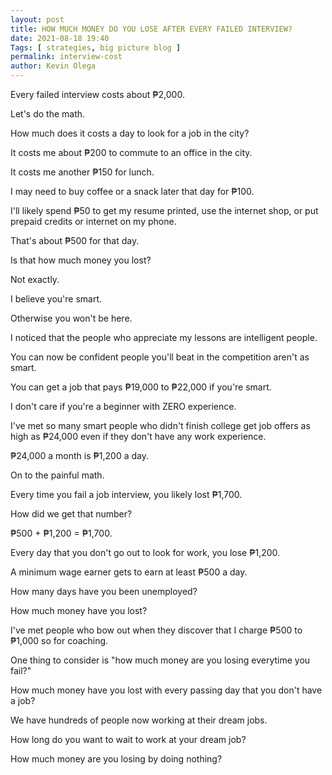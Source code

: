 ```yaml
--- 
layout: post 
title: HOW MUCH MONEY DO YOU LOSE AFTER EVERY FAILED INTERVIEW?
date: 2021-08-18 19:40
Tags: [ strategies, big picture blog ]
permalink: interview-cost
author: Kevin Olega 
--- 
```

Every failed interview costs about ₱2,000.

Let's do the math.

How much does it costs a day to look for a job in the city?

It costs me about ₱200 to commute to an office in the city.

It costs me another ₱150 for lunch.

I may need to buy coffee or a snack later that day for ₱100.

I'll likely spend ₱50 to get my resume printed, use the internet shop, or put prepaid credits or internet on my phone.

That's about ₱500 for that day.

Is that how much money you lost?

Not exactly.

I believe you're smart.

Otherwise you won't be here.

I noticed that the people who appreciate my lessons are intelligent people.

You can now be confident people you'll beat in the competition aren't as smart.

You can get a job that pays ₱19,000 to ₱22,000 if you're smart.

I don't care if you're a beginner with ZERO experience.

I've met so many smart people who didn't finish college get job offers as high as ₱24,000 even if they don't have any work experience.

₱24,000 a month is ₱1,200 a day.

On to the painful math.

Every time you fail a job interview, you likely lost ₱1,700.

How did we get that number?

₱500 + ₱1,200 = ₱1,700.

Every day that you don't go out to look for work, you lose ₱1,200.

A minimum wage earner gets to earn at least ₱500 a day.

How many days have you been unemployed?

How much money have you lost?

I've met people who bow out when they discover that I charge ₱500 to ₱1,000 so for coaching.

One thing to consider is "how much money are you losing everytime you fail?"

How much money have you lost with every passing day that you don't have a job?

We have hundreds of people now working at their dream jobs.

How long do you want to wait to work at your dream job?

How much money are you losing by doing nothing?